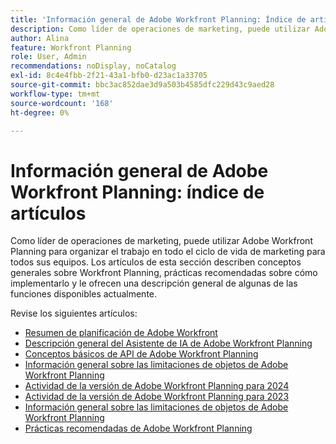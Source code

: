 ```yaml
---
title: 'Información general de Adobe Workfront Planning: Índice de artículos'
description: Como líder de operaciones de marketing, puede utilizar Adobe Workfront Planning para organizar el trabajo en todo el ciclo de vida de marketing para todos sus equipos. Los artículos de esta sección describen conceptos generales sobre Workfront Planning, prácticas recomendadas sobre cómo implementarlo y le ofrecen una descripción general de algunas de las funciones disponibles actualmente.
author: Alina
feature: Workfront Planning
role: User, Admin
recommendations: noDisplay, noCatalog
exl-id: 8c4e4fbb-2f21-43a1-bfb0-d23ac1a33705
source-git-commit: bbc3ac852dae3d9a503b4585dfc229d43c9aed28
workflow-type: tm+mt
source-wordcount: '168'
ht-degree: 0%

---
```




# Información general de Adobe Workfront Planning: índice de artículos

Como líder de operaciones de marketing, puede utilizar Adobe Workfront Planning para organizar el trabajo en todo el ciclo de vida de marketing para todos sus equipos. Los artículos de esta sección describen conceptos generales sobre Workfront Planning, prácticas recomendadas sobre cómo implementarlo y le ofrecen una descripción general de algunas de las funciones disponibles actualmente.

Revise los siguientes artículos:

* [Resumen de planificación de Adobe Workfront](/help/quicksilver/planning/general/planning-overview.md)
* [Descripción general del Asistente de IA de Adobe Workfront Planning](/help/quicksilver/planning/general/planning-ai-assistant-overview.md)
* [Conceptos básicos de API de Adobe Workfront Planning](/help/quicksilver/planning/general/planning-api-basics.md)
* [Información general sobre las limitaciones de objetos de Adobe Workfront Planning](/help/quicksilver/planning/general/limitations-overview.md)
* [Actividad de la versión de Adobe Workfront Planning para 2024](/help/quicksilver/planning/general/release-activity.md)
* [Actividad de la versión de Adobe Workfront Planning para 2023](/help/quicksilver/planning/general/release-activity-archives-2023.md)
* [Información general sobre las limitaciones de objetos de Adobe Workfront Planning](/help/quicksilver/planning/general/limitations-overview.md)
* [Prácticas recomendadas de Adobe Workfront Planning](/help/quicksilver/planning/general/planning-best-practices.md)



